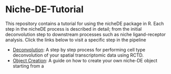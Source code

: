 # Niche-DE-Tutorial
This repository contains a tutorial for using the nicheDE package in R. Each step in the nicheDE process is described in detail; from the initial deconvolution step to downstream processes such as niche ligand-receptor analysis. Click the links below to visit a specific step in the pipeline
+ [Deconvolution](https://github.com/Kmason23/Niche-DE-Tutorial/tree/main/Deconvolution): A step by step process for performing cell type deconvolution of your spatial transcriptomic data using RCTD.
+ [Object Creation](https://github.com/Kmason23/Niche-DE-Tutorial/tree/main/ObjectCreation): A guide on how to create your own niche-DE object starting from a 

